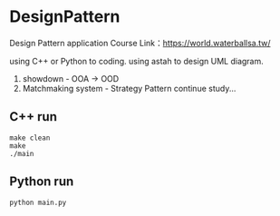 # DesignPattern

Design Pattern application
Course Link：https://world.waterballsa.tw/

using C++ or Python to coding.
using astah to design UML diagram.

1. showdown - OOA -> OOD
2. Matchmaking system - Strategy Pattern
continue study...

## C++ run
```
make clean
make
./main
```

## Python run
```
python main.py
```
